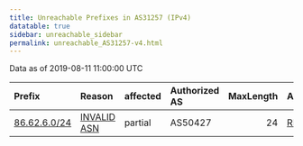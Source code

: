 ```yaml
---
title: Unreachable Prefixes in AS31257 (IPv4)
datatable: true
sidebar: unreachable_sidebar
permalink: unreachable_AS31257-v4.html
---
```


Data as of 2019-08-11 11:00:00 UTC


<div class="datatable-begin"></div>

| Prefix                                             | Reason                                                                                              | affected   | Authorized AS   |   MaxLength | Anchor                                         |   unreachable /24s |
|:---------------------------------------------------|:----------------------------------------------------------------------------------------------------|:-----------|:----------------|------------:|:-----------------------------------------------|-------------------:|
| [86.62.6.0/24](https://stat.ripe.net/86.62.6.0/24) | [INVALID ASN](https://rpki-validator.ripe.net/announcement-preview?asn=AS31257&prefix=86.62.6.0/24) | partial    | AS50427         |          24 | [RIPE](unreachable_RIPE_NCC_RPKI_Root-v4.html) |                  1 |

<div class="datatable-end"></div>